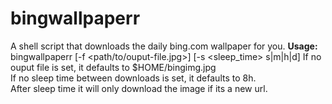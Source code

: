 # bingwallpaperr
A shell script that downloads the daily bing.com wallpaper for you.
**Usage:** bingwallpaperr [-f <path/to/ouput-file.jpg>] [-s <sleep_time> s|m|h|d]
If no ouput file is set, it defaults to $HOME/bingimg.jpg  
If no sleep time between downloads is set, it defaults to 8h.  
After sleep time it will only download the image if its a new url.

